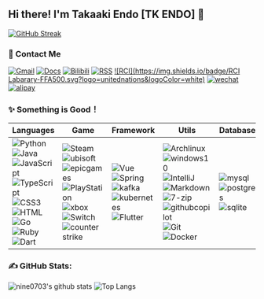 ## Hi there! I'm Takaaki Endo [TK ENDO] 👋

[![GitHub Streak](https://github-readme-streak-stats.herokuapp.com?user=TK%20ENDO&hide_border=true&border_radius=1.6&card_width=800)](https://git.io/streak-stats)

### 📧 Contact Me
[![Gmail](https://img.shields.io/badge/Gmail-313131.svg?logo=gmail&logoColor=EA4335)](#)
[![Docs](https://img.shields.io/badge/Blogger-3178C6.svg?logo=blogger&logoColor=white)](http://nine0703.github.io/docsify_java_docs)
[![Bilibili](https://img.shields.io/badge/Bilibili-FF6666.svg?logo=bilibili&logoColor=white)](#)
[![RSS](https://img.shields.io/badge/RSS-FFA500.svg?logo=rss&logoColor=white)](MyRSS.html)
[![RCI](https://img.shields.io/badge/RCI Labarary-FFA500.svg?logo=unitednations&logoColor=white)](#)
[![wechat](https://img.shields.io/badge/Wechat-07C160.svg?logo=wechat&logoColor=white)](#)
[![alipay](https://img.shields.io/badge/Alipay-1677FF.svg?logo=alipay&logoColor=white)](#)

### ✨ Something is Good！
| Languages| Game| Framework | Utils  | Database  |
| ----------------------------------------------- | ------------------------------------------------------------ | ------------------------------------------------------------ | ------------------------------------------------------------ | ------------------------------------------------------------ |
| ![Python](https://img.shields.io/badge/Python-14354C.svg?logo=python&logoColor=white) ![Java](https://img.shields.io/badge/Java-EE4C2C.svg?logo=coffeescript&logoColor=white) ![JavaScript](https://img.shields.io/badge/JavaScript-F7DF1E?logo=JavaScript&logoColor=333) ![TypeScript](https://img.shields.io/badge/TypeScript-3178C6?logo=TypeScript&logoColor=fff) ![CSS3](https://img.shields.io/badge/CSS3-1572B6?logo=CSS3&logoColor=fff) ![HTML](https://img.shields.io/badge/HTML-239120.svg?logo=html5&logoColor=white) ![Go](https://img.shields.io/badge/Go-00ADD8.svg?logo=go&logoColor=white) ![Ruby](https://img.shields.io/badge/Ruby-CC342D.svg?logo=ruby&logoColor=white) ![Dart](https://img.shields.io/badge/Dart-0175C2.svg?logo=dart&logoColor=white) | ![Steam](https://img.shields.io/badge/Steam-313131.svg?logo=steam&logoColor=white) ![ubisoft](https://img.shields.io/badge/Ubisoft-313131.svg?logo=ubisoft&logoColor=white) ![epicgames](https://img.shields.io/badge/Epic-313131.svg?logo=epicgames) ![PlayStation](https://img.shields.io/badge/PlayStation-003791.svg?logo=playstation&logoColor=white) ![xbox](https://img.shields.io/badge/Xbox-107C10.svg?logo=xbox&logoColor=white) ![Switch](https://img.shields.io/badge/Switch-E60012.svg?logo=nintendo-switch&logoColor=white) ![counter strike](https://img.shields.io/badge/Counter%20strike-313131.svg?logo=counter-strike) | ![Vue](https://img.shields.io/badge/Vue-35495e.svg?logo=vue.js&logoColor=4FC08D) ![Spring](https://img.shields.io/badge/Spring-6DB33F.svg?logo=spring&logoColor=white) ![kafka](https://img.shields.io/badge/Kafka-313131.svg?logo=apachekafka&logoColor=white) ![kubernetes](https://img.shields.io/badge/Kubernetes-326CE5.svg?logo=kubernetes&logoColor=white) ![Flutter](https://img.shields.io/badge/Flutter-02569B.svg?logo=flutter&logoColor=white) | ![Archlinux](https://img.shields.io/badge/Arch-313131?logo=archlinux&logoColor=red) ![windows10](https://img.shields.io/badge/22H2-0078D6?logo=windows10&logoColor=white) ![IntelliJ](https://img.shields.io/badge/IntelliJ%20IDEA-313131?logo=intellij-idea&logoColor=white) ![Markdown](https://img.shields.io/badge/Markdown-313131.svg?logo=markdown&logoColor=white) ![7-zip](https://img.shields.io/badge/7z-313131?logo=7zip&logoColor=white) ![githubcopilot](https://img.shields.io/badge/Copilot-313131?logo=githubcopilot) ![Git](https://img.shields.io/badge/Git-313131?logo=git) ![Docker](https://img.shields.io/badge/Docker-2496ED?logo=docker&logoColor=white) | ![mysql](https://img.shields.io/badge/MySQL-3e6e93.svg?logo=mysql&logoColor=white) ![postgres](https://img.shields.io/badge/Postgres-316192.svg?logo=postgreSQL&logoColor=white) ![sqlite](https://img.shields.io/badge/SQLite-07405e.svg?logo=sqlite&logoColor=white) |

### **✍️ GitHub Stats:**
![nine0703's github stats](https://github-readme-stats.vercel.app/api?username=nine0703&show_icons=true&hide_title=true&count_private=true)
![Top Langs](https://github-readme-stats.vercel.app/api/top-langs/?username=nine0703&layout=compact)


